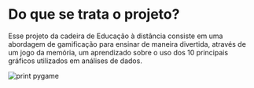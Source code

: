 # Do que se trata o projeto?
Esse projeto da cadeira de Educação à distância consiste em uma abordagem de gamificação para ensinar de maneira divertida, através de um jogo da memória, um aprendizado sobre o uso dos 10 principais gráficos utilizados em análises de dados.

![print pygame](https://github.com/user-attachments/assets/36605a07-7d31-461d-91d3-df842b094a4b)
